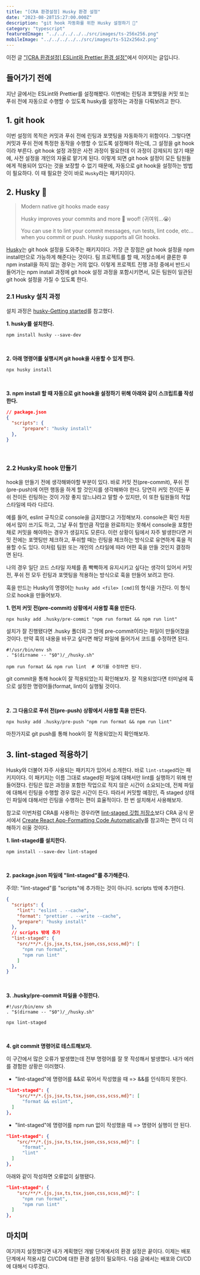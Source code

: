 ```yaml
---
title: "[CRA 환경설정] Husky 환경 설정"
date: "2023-08-28T15:27:00.000Z"
description: "git hook 자동화를 위한 Husky 설정하기 🐶"
category: "typescript"
featuredImage: "../../../../../src/images/ts-256x256.png"
mobileImage: "../../../../../src/images/ts-512x256x2.png"
---
```


이전 글 ["[CRA 환경설정] ESLint와 Prettier 환경 설정"](https://ha-il.github.io/configure/cra-configure/eslint/)에서 이어지는 글입니다.

## 들어가기 전에

지난 글에서는 ESLint와 Prettier를 설정해봤다. 이번에는 린팅과 포맷팅을 커밋 또는 푸쉬 전에 자동으로 수행할 수 있도록 husky를 설정하는 과정을 다뤄보려고 한다.

## 1. git hook

이번 설정의 목적은 커밋과 푸쉬 전에 린팅과 포맷팅을 자동화하기 위함이다. 그렇다면 커밋과 푸쉬 전에 특정한 동작을 수행할 수 있도록 설정해야 하는데, 그 설정을 git hook이라 부른다. git hook 설정 과정은 사전 과정이 필요한데 이 과정이 강제되지 않기 때문에, 사전 설정을 개인의 자율로 맡기게 된다. 이렇게 되면 git hook 설정이 모든 팀원들에게 적용되어 있다는 것을 보장할 수 없기 때문에, 자동으로 git hook을 설정하는 방법이 필요하다. 이 때 필요한 것이 바로 `Husky`라는 패키지이다.

## 2. Husky 🐶

> Modern native git hooks made easy
>
> Husky improves your commits and more 🐶 woof! (귀여워...😭)
>
> You can use it to lint your commit messages, run tests, lint code, etc... when you commit or push. Husky supports all Git hooks.

[Husky](https://typicode.github.io/husky/)는 git hook 설정을 도와주는 패키지이다. 가장 큰 장점은 git hook 설정을 npm install만으로 가능하게 해준다는 것이다. 팀 프로젝트를 할 때, 저장소에서 클론한 후 npm install을 하지 않는 경우는 거의 없다. 이렇게 프로젝트 진행 과정 중에서 반드시 들어가는 npm install 과정에 git hook 설정 과정을 포함시키면서, 모든 팀원이 일관된 git hook 설정을 가질 수 있도록 한다.

### 2.1 Husky 설치 과정

설치 과정은 [husky-Getting started](https://typicode.github.io/husky/getting-started.html)를 참고했다.

**1. husky를 설치한다.**

```
npm install husky --save-dev
```
<br/>

**2. 아래 명령어를 실행시켜 git hook을 사용할 수 있게 한다.**
```
npx husky install
```
<br/>

**3. npm install 할 때 자동으로 git hook을 설정하기 위해 아래와 같이 스크립트를 작성한다.**

```json
// package.json
{
  "scripts": {
      "prepare": "husky install"
  },
}
```

<br/>

### 2.2 Husky로 hook 만들기

hook을 만들기 전에 생각해봐야할 부분이 있다. 바로 커밋 전(pre-commit), 푸쉬 전(pre-push)에 어떤 행동을 하게 할 것인지를 생각해봐야 한다. 당연히 커밋 전이든 푸쉬 전이든 린팅하는 것이 가장 좋지 않느냐라고 말할 수 있지만, 이 또한 팀원들의 작업 스타일에 따라 다르다. 

예를 들어, eslint 규칙으로 console을 금지했다고 가정해보자. console은 확인 차원에서 많이 쓰기도 하고, 그날 푸쉬 할만큼 작업을 완료하지는 못해서 console을 포함한 채로 커밋을 해야하는 경우가 생길지도 모른다. 이런 상황이 팀에서 자주 발생한다면 커밋 전에는 포맷팅만 체크하고, 푸쉬할 때는 린팅을 체크하는 방식으로 유연하게 훅을 적용할 수도 있다. 이처럼 팀원 또는 개인의 스타일에 따라 어떤 훅을 만들 것인지 결정하면 된다.

나의 경우 일단 코드 스타일 자체를 좀 빡빡하게 유지시키고 싶다는 생각이 있어서 커밋 전, 푸쉬 전 모두 린팅과 포맷팅을 적용하는 방식으로 훅을 만들어 보려고 한다.

훅을 만드는 Husky의 명령어는 `husky add <file> [cmd]`의 형식을 가진다. 이 형식으로 hook을 만들어보자.

**1. 먼저 커밋 전(pre-commit) 상황에서 사용할 훅을 만든다.**

```
npx husky add .husky/pre-commit "npm run format && npm run lint"
```
설치가 잘 진행됐다면 .husky 폴더와 그 안에 pre-commit이라는 파일이 만들어졌을 것이다. 만약 훅의 내용을 바꾸고 싶다면 해당 파일에 들어가서 코드를 수정하면 된다.

```
#!/usr/bin/env sh
. "$(dirname -- "$0")/_/husky.sh"

npm run format && npm run lint  # 여기를 수정하면 된다.

```
git commit을 통해 hook이 잘 적용되었는지 확인해보자. 잘 적용되었다면 터미널에 훅으로 설정한 명령어들(format, lint)이 실행될 것이다.

<br/>

**2. 그 다음으로 푸쉬 전(pre-push) 상황에서 사용할 훅을 만든다.**

```
npx husky add .husky/pre-push "npm run format && npm run lint"
```
마찬가지로 git push를 통해 hook이 잘 적용되었는지 확인해보자.

## 3. lint-staged 적용하기

Husky와 더불어 자주 사용되는 패키지가 있어서 소개한다. 바로 `lint-staged`라는 패키지이다. 이 패키지는 이름 그대로 staged된 파일에 대해서만 lint를 실행하기 위해 만들어졌다. 린팅은 많은 과정을 포함한 작업으로 적지 않은 시간이 소요되는데, 전체 파일에 대해서 린팅을 수행할 경우 많은 시간이 든다. 따라서 커밋할 예정인, 즉 staged 상태인 파일에 대해서만 린팅을 수행하는 편이 효율적이다. 한 번 설치해서 사용해보자.

참고로 이번처럼 CRA를 사용하는 경우라면 [lint-staged 깃헙 저장소](https://github.com/okonet/lint-staged)보다 CRA 공식 문서에서 [Create React App-Formatting Code Automatically](https://create-react-app.dev/docs/setting-up-your-editor/)를 참고하는 편이 더 이해하기 쉬울 것이다.

**1. lint-staged를 설치한다.**
```
npm install --save-dev lint-staged
```
<br/>

**2. package.json 파일에 "lint-staged"를 추가해준다.**

주의!: "lint-staged"를 "scripts"에 추가하는 것이 아니다. scripts 밖에 추가한다.

```json
{
  "scripts": {
    "lint": "eslint . --cache",
    "format": "prettier . --write --cache",
    "prepare": "husky install"
  },
  // scripts 밖에 추가
  "lint-staged": {
    "src/**/*.{js,jsx,ts,tsx,json,css,scss,md}": [
      "npm run format",
      "npm run lint"
    ]
  },
}
```
<br/>

**3. .husky/pre-commit 파일을 수정한다.**

```
#!/usr/bin/env sh
. "$(dirname -- "$0")/_/husky.sh"

npx lint-staged 
```
<br/>

**4. git commit 명령어로 테스트해보자.**

이 구간에서 많은 오류가 발생했는데 전부 명령어를 잘 못 작성해서 발생했다. 내가 에러를 경험한 상황은 이러했다.

- "lint-staged"에 명령어를 &&로 묶어서 작성했을 때 => &&를 인식하지 못한다.
```json
"lint-staged": {
    "src/**/*.{js,jsx,ts,tsx,json,css,scss,md}": [
      "format && eslint",
  ]
},
```

- "lint-staged"에 명령어를 npm run 없이 작성했을 때 => 명령어 실행이 안 된다.
```json
"lint-staged": {
    "src/**/*.{js,jsx,ts,tsx,json,css,scss,md}": [
      "format",
      "lint"
  ]
},
```
아래와 같이 작성하면 오류없이 실행됐다.
```json
"lint-staged": {
    "src/**/*.{js,jsx,ts,tsx,json,css,scss,md}": [
      "npm run format",
      "npm run lint"
  ]
},
```

## 마치며

여기까지 설정했다면 내가 계획했던 개발 단계에서의 환경 설정은 끝이다. 이제는 배포 단계에서 적용시킬 CI/CD에 대한 환경 설정이 필요하다. 다음 글에서는 배포와 CI/CD에 대해서 다루겠다.